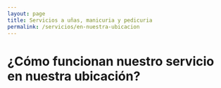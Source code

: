 ```yaml
---
layout: page
title: Servicios a uñas, manicuria y pedicuria
permalink: /servicios/en-nuestra-ubicacion
---
```


<h1>¿Cómo funcionan nuestro servicio en nuestra ubicación?</h1>